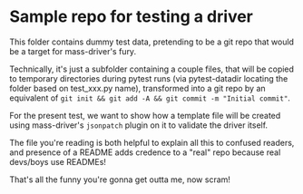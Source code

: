# Sample repo for testing a driver

This folder contains dummy test data, pretending to be a git repo that would be
a target for mass-driver's fury.

Technically, it's just a subfolder containing a couple files, that will be
copied to temporary directories during pytest runs (via pytest-datadir locating
the folder based on test_xxx.py name), transformed into a git repo by an
equivalent of `git init && git add -A && git commit -m "Initial commit"`.

For the present test, we want to show how a template file will be created using
mass-driver's `jsonpatch` plugin on it to validate the driver itself.

The file you're reading is both helpful to explain all this to confused readers,
and presence of a README adds credence to a "real" repo because real devs/boys
use READMEs!

That's all the funny you're gonna get outta me, now scram!
